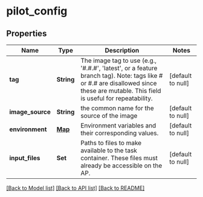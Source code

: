 # pilot_config
## Properties

| Name | Type | Description | Notes |
|------------ | ------------- | ------------- | -------------|
| **tag** | **String** | The image tag to use (e.g., &#39;#.#.#&#39;, &#39;latest&#39;, or a feature branch tag). Note: tags like # or #.# are disallowed since these are mutable. This field is useful for repeatability. | [default to null] |
| **image\_source** | **String** | the common name for the source of the image | [default to null] |
| **environment** | [**Map**](TaskforceObject_pilot_config_environment_value.md) | Environment variables and their corresponding values. | [default to null] |
| **input\_files** | **Set** | Paths to files to make available to the task container. These files must already be accessible on the AP. | [default to null] |

[[Back to Model list]](../README.md#documentation-for-models) [[Back to API list]](../README.md#documentation-for-api-endpoints) [[Back to README]](../README.md)

